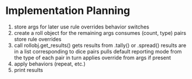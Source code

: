 # Implementation Planning

1. store args for later use
    rule overrides
    behavior switches
2. create a roll object for the remaining args
    consumes (count, type) pairs
    store rule overrides
3. call rollobj.get_results()
    gets results from .tally() or .spread()
        results are in a list corresponding to dice pairs
    pulls default reporting mode from the type of each pair in turn
        applies override from args if present
4. apply behaviors (repeat, etc.)
5. print results